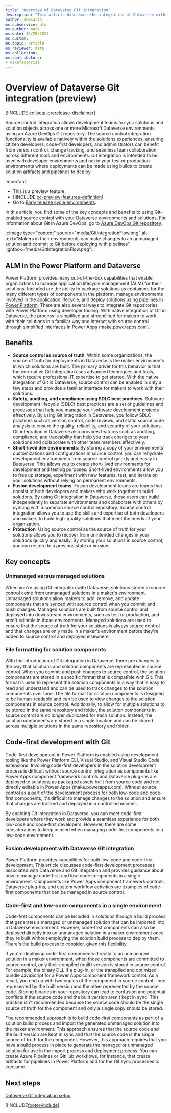 ```yaml
---
title: "Overview of Dataverse Git integration"
description: "This article discusses the integration of Dataverse with Git, focusing on high-level concepts and requirements."
author: shmcarth
ms.subservice: alm
ms.author: matp
ms.date: 10/29/2024
ms.custom: 
ms.topic: article
ms.reviewer: matp
ms.collection: 
ms.contributors:
- mikefactorial
---
```


<!-- I'm not familiar with the term "transpile," used in line 70, and it's not in the dictionary. Is that the correct word choice? -->

# Overview of Dataverse Git integration (preview)

[!INCLUDE [cc-beta-prerelease-disclaimer](../../includes/cc-beta-prerelease-disclaimer.md)]

Source control integration allows development teams to sync solutions and solution objects across one or more Microsoft Dataverse environments using an Azure DevOps Git repository. The source control integration functionality is available natively within the solutions experiences, ensuring citizen developers, code-first developers, and administrators can benefit from version control, change tracking, and seamless team collaboration across different tools and environments. Git integration is intended to be used with developer environments and not in your test or production environments where deployments can be made using builds to create solution artifacts and pipelines to deploy.

> [!IMPORTANT]
>
> - This is a preview feature.
> - [!INCLUDE [cc-preview-features-definition](../../includes/cc-preview-features-definition.md)]
> - Go to [Early release cycle environments](/power-platform/admin/early-release#create-early-release-cycle-environments).

In this article, you find some of the key concepts and benefits to using Git-enabled source control with your Dataverse environments and solutions. For information about Git in Azure DevOps, go to [Azure DevOps Git repository](/azure/devops/repos/get-started/what-is-repos).

:::image type="content" source="media/GitIntegrationFlow.png" alt-text="Makers in their environments can make changes to an unmanaged solution and commit to Git before deploying with pipelines" lightbox="media/GitIntegrationFlow.png":::

## ALM in the Power Platform and Dataverse

Power Platform provides many out-of-the-box capabilities that enable organizations to manage application lifecycle management (ALM) for their solutions. Included are the ability to package solutions as containers for the many different types of components in the platform, manage environments involved in the application lifecycle, and deploy solutions using [pipelines in Power Platform](../pipelines.md). There are also several ways to integrate Git repositories with Power Platform using developer tooling. With native integration of Git in Dataverse, the process is simplified and streamlined for makers to work with their solutions in a familiar way and interact with source control through simplified interfaces in Power Apps (make.powerapps.com).

## Benefits

- **Source control as source of truth**: Within some organizations, the source of truth for deployments in Dataverse is the maker environments in which solutions are built. The primary driver for this behavior is that the non-native Git integration uses advanced techniques and tools, which require professional IT expertise to get started. With the native integration of Git in Dataverse, source control can be enabled in only a few steps and provides a familiar interface for makers to work with their solutions.
- **Safety, auditing, and compliance using SDLC best practices**: Software development lifecycle (SDLC) best practices are a set of guidelines and processes that help you manage your software development projects effectively. By using Git integration in Dataverse, you follow SDLC practices such as version control, code reviews, and static source code analysis to ensure the quality, reliability, and security of your solutions. Git integration in Dataverse also provides features such as auditing, compliance, and traceability that help you track changes to your solutions and collaborate with other team members effectively.
- **Short-lived dev environments**: By storing a copy of your environments' customizations and configurations in source control, you can rehydrate development environments from source control quickly and easily in Dataverse. This allows you to create short-lived environments for development and testing purposes. Short-lived environments allow you to free up storage, experiment with new features, test, and iterate on your solutions without relying on permanent environments.
- **Fusion development teams**: Fusion development teams are teams that consist of both developers and makers who work together to build solutions. By using Git integration in Dataverse, these users can build independently in separate environments and collaborate with others by syncing with a common source control repository. Source control integration allows you to use the skills and expertise of both developers and makers to build high-quality solutions that meet the needs of your organization.
- **Protection**: Using source control as the source of truth for your solutions allows you to recover from unintended changes in your solutions quickly and easily. By storing your solutions in source control, you can restore to a previous state or version.

## Key concepts

### Unmanaged versus managed solutions

When you're using Git integration with Dataverse, solutions stored in source control come from unmanaged solutions in a maker's environment. Unmanaged solutions allow makers to add, remove, and update components that are synced with source control when you commit and push changes. Managed solutions are built from source control and deployed into downstream environments, such as test or production, and aren't editable in those environments. Managed solutions are used to ensure that the source of truth for your solutions is always source control and that changes are only made in a maker's environment before they're added to source control and deployed elsewhere.

### File formatting for solution components

With the introduction of Git integration in Dataverse, there are changes to the way that solutions and solution components are represented in source control. When you commit and push changes to source control, the solution components are stored in a specific format that is compatible with Git. This format is used to represent the solution components in a way that is easy to read and understand and can be used to track changes to the solution components over time. The file format for solution components is designed to be human-readable and can be used to view changes to the solution components in source control. Additionally, to allow for multiple solutions to be stored in the same repository and folder, the solution components in source control are no longer duplicated for each solution. Instead, the solution components are stored in a single location and can be shared across multiple solutions in the same repository and folder.

## Code-first development with Git

Code-first development in Power Platform is enabled using development tooling like the Power Platform CLI, Visual Studio, and Visual Studio Code extensions. Involving code-first developers in the solution development process is difficult without source control integration as components like Power Apps component framework controls and Dataverse plug-ins are deployed to solutions as packaged assets built from source code and not directly editable in Power Apps (make.powerapps.com). Without source control as a part of the development process for both low-code and code-first components, it's difficult to manage changes to the solution and ensure that changes are tracked and deployed in a controlled manner.

By enabling Git integration in Dataverse, you can meet code-first developers where they work and provide a seamless experience for both low-code and code-first developers. However, there are some considerations to keep in mind when managing code-first components in a low-code environment.

### Fusion development with Dataverse Git integration

Power Platform provides capabilities for both low-code and code-first development. This article discusses code-first development processes associated with Dataverse and Git integration and provides guidance about how to manage code-first and low-code components in a single environment. Components like Power Apps component framework controls, Dataverse plug-ins, and custom workflow activities are examples of code-first components that can be managed in source control.

### Code-first and low-code components in a single environment

Code-first components can be included in solutions through a build process that generates a managed or unmanaged solution that can be imported into a Dataverse environment. However, code-first components can also be deployed directly into an unmanaged solution in a maker environment once they're built without employing the solution build process to deploy them. There's the build process to consider, given this flexibility.

If you're deploying code-first components directly to an unmanaged solution in a maker environment, when those components are committed to source control, only their compiled (built) version is stored in source control. For example, the binary DLL if a plug-in, or the transpiled and optimized bundle JavaScript for a Power Apps component framework control. As a result, you end up with two copies of the component in source control—one represented by the built version and the other represented by the source code. Storing binaries in your repository can lead to confusion and potential conflicts if the source code and the built version aren't kept in sync. This practice isn't recommended because the source code should be the single source of truth for the component and only a single copy should be stored.

The recommended approach is to build code-first components as part of a solution build process and import the generated unmanaged solution into the maker environment. This approach ensures that the source code and the built version are kept in sync and that the source code is the single source of truth for the component. However, this approach requires that you have a build process in place to generate the managed or unmanaged solution for use in the import process and deployment process. You can create Azure Pipelines or GitHub workflows, for instance, that create artifacts for pipelines in Power Platform and for the Git sync processes to consume.

## Next steps

[Dataverse Git integration setup](/power-platform/alm/git-integration/connecting-to-git)  

[!INCLUDE[footer-include](../../includes/footer-banner.md)]
